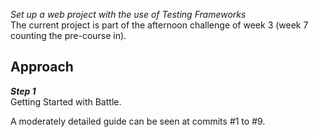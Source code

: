 *Set up a web project with the use of Testing Frameworks*\
The current project is part of the afternoon challenge of week 3 (week 7 counting the pre-course in).

**Approach**
------------
***Step 1***\
Getting Started with Battle.

A moderately detailed guide can be seen at commits #1 to #9.
